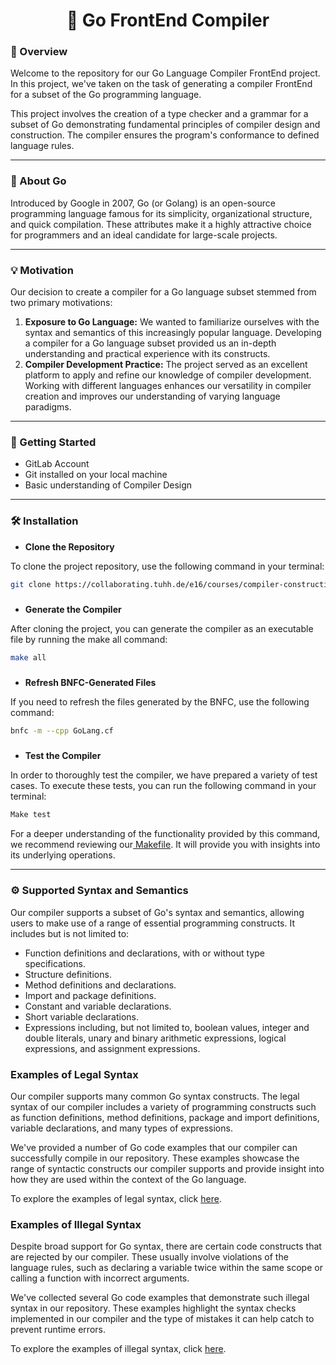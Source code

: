 <div align = "center">

# 🚀 Go FrontEnd Compiler 

</div>

### 📝 Overview

Welcome to the repository for our Go Language Compiler FrontEnd project. In this project, we've taken on the task of generating a compiler FrontEnd for a subset of the Go programming language.

This project involves the creation of a type checker and a grammar for a subset of Go demonstrating fundamental principles of compiler design and construction. The compiler ensures the program's conformance to defined language rules.

---

### 🎯 About Go

Introduced by Google in 2007, Go (or Golang) is an open-source programming language famous for its simplicity, organizational structure, and quick compilation. These attributes make it a highly attractive choice for programmers and an ideal candidate for large-scale projects.

---

### 💡 Motivation

Our decision to create a compiler for a Go language subset stemmed from two primary motivations:

1. **Exposure to Go Language:** We wanted to familiarize ourselves with the syntax and semantics of this increasingly popular language. Developing a compiler for a Go language subset provided us an in-depth understanding and practical experience with its constructs.
2. **Compiler Development Practice:** The project served as an excellent platform to apply and refine our knowledge of compiler development. Working with different languages enhances our versatility in compiler creation and improves our understanding of varying language paradigms.

---

### 🚀 Getting Started

- GitLab Account
- Git installed on your local machine
- Basic understanding of Compiler Design

---

### 🛠️ Installation

- **Clone the Repository**

To clone the project repository, use the following command in your terminal: 
```bash
git clone https://collaborating.tuhh.de/e16/courses/compiler-construction/ss23/groups/group06.git
```
##### 
- **Generate the Compiler**

After cloning the project, you can generate the compiler as an executable file by running the make all command:
```bash
make all
```
##### 
- **Refresh BNFC-Generated Files**

If you need to refresh the files generated by the BNFC, use the following command:
```bash
bnfc -m --cpp GoLang.cf
```
##### 
- **Test the Compiler**

In order to thoroughly test the compiler, we have prepared a variety of test cases. To execute these tests, you can run the following command in your terminal:
```bash
Make test
```
For a deeper understanding of the functionality provided by this command, we recommend reviewing our[ Makefile](https://collaborating.tuhh.de/e16/courses/compiler-construction/ss23/groups/group06/-/blob/main/P4/Makefile). It will provide you with insights into its underlying operations.

---

### ⚙️ Supported Syntax and Semantics

Our compiler supports a subset of Go's syntax and semantics, allowing users to make use of a range of essential programming constructs. It includes but is not limited to:

- Function definitions and declarations, with or without type specifications.
- Structure definitions.
- Method definitions and declarations.
- Import and package definitions.
- Constant and variable declarations.
- Short variable declarations.
- Expressions including, but not limited to, boolean values, integer and double literals, unary and binary arithmetic expressions, logical expressions, and assignment expressions.

### Examples of Legal Syntax

Our compiler supports many common Go syntax constructs. The legal syntax of our compiler includes a variety of programming constructs such as function definitions, method definitions, package and import definitions, variable declarations, and many types of expressions.

We've provided a number of Go code examples that our compiler can successfully compile in our repository. These examples showcase the range of syntactic constructs our compiler supports and provide insight into how they are used within the context of the Go language.

To explore the examples of legal syntax, click [here](https://collaborating.tuhh.de/e16/courses/compiler-construction/ss23/groups/group06/-/tree/main/P4/Tests/Legal).

### Examples of Illegal Syntax

Despite broad support for Go syntax, there are certain code constructs that are rejected by our compiler. These usually involve violations of the language rules, such as declaring a variable twice within the same scope or calling a function with incorrect arguments.

We've collected several Go code examples that demonstrate such illegal syntax in our repository. These examples highlight the syntax checks implemented in our compiler and the type of mistakes it can help catch to prevent runtime errors.

To explore the examples of illegal syntax, click [here](https://collaborating.tuhh.de/e16/courses/compiler-construction/ss23/groups/group06/-/tree/main/P4/Tests/IllegalSemantic).
